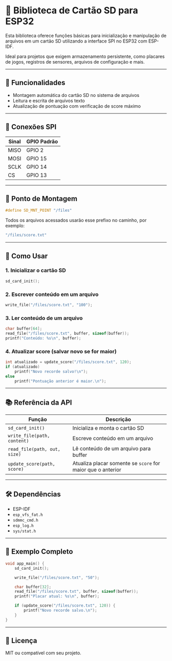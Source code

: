 # 💾 Biblioteca de Cartão SD para ESP32

Esta biblioteca oferece funções básicas para inicialização e manipulação de arquivos em um cartão SD utilizando a interface SPI no ESP32 com ESP-IDF.

Ideal para projetos que exigem armazenamento persistente, como placares de jogos, registros de sensores, arquivos de configuração e mais.

---

## 📌 Funcionalidades

- Montagem automática do cartão SD no sistema de arquivos
- Leitura e escrita de arquivos texto
- Atualização de pontuação com verificação de score máximo

---

## 🔧 Conexões SPI

| Sinal | GPIO Padrão |
|-------|-------------|
| MISO  | GPIO 2      |
| MOSI  | GPIO 15     |
| SCLK  | GPIO 14     |
| CS    | GPIO 13     |

---

## 📁 Ponto de Montagem

```c
#define SD_MNT_POINT "/files"
```

Todos os arquivos acessados usarão esse prefixo no caminho, por exemplo:

```c
"/files/score.txt"
```

---

## 🚀 Como Usar

### 1. Inicializar o cartão SD

```c
sd_card_init();
```

### 2. Escrever conteúdo em um arquivo

```c
write_file("/files/score.txt", "100");
```

### 3. Ler conteúdo de um arquivo

```c
char buffer[64];
read_file("/files/score.txt", buffer, sizeof(buffer));
printf("Conteúdo: %s\n", buffer);
```

### 4. Atualizar score (salvar novo se for maior)

```c
int atualizado = update_score("/files/score.txt", 120);
if (atualizado)
    printf("Novo recorde salvo!\n");
else
    printf("Pontuação anterior é maior.\n");
```

---

## 📚 Referência da API

| Função                        | Descrição |
|-------------------------------|-----------|
| `sd_card_init()`              | Inicializa e monta o cartão SD |
| `write_file(path, content)`   | Escreve conteúdo em um arquivo |
| `read_file(path, out, size)`  | Lê conteúdo de um arquivo para buffer |
| `update_score(path, score)`   | Atualiza placar somente se `score` for maior que o anterior |

---

## 🛠 Dependências

- ESP-IDF
- `esp_vfs_fat.h`
- `sdmmc_cmd.h`
- `esp_log.h`
- `sys/stat.h`

---

## 🧪 Exemplo Completo

```c
void app_main() {
    sd_card_init();

    write_file("/files/score.txt", "50");

    char buffer[32];
    read_file("/files/score.txt", buffer, sizeof(buffer));
    printf("Placar atual: %s\n", buffer);

    if (update_score("/files/score.txt", 120)) {
        printf("Novo recorde salvo.\n");
    }
}
```

---

## 📎 Licença

MIT ou compatível com seu projeto.
